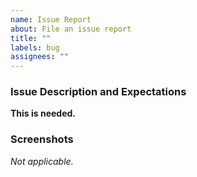 ```yaml
---
name: Issue Report
about: File an issue report
title: ""
labels: bug
assignees: ""
---
```


### Issue Description and Expectations

**This is needed.**

### Screenshots

_Not applicable._
